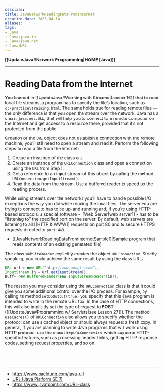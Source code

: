 ```yaml
---
cssclass:
title: JavaNetworkReadingDataFromInternet
creation-date: 2023-04-14
aliases:
tags:
- Java
- Java/java.io
- Java/java.net
- Java/URL
---
```

**[[UpdateJava#Network Programming|HOME [Java]]]**

---
# Reading Data from the Internet
You learned in [[UpdateJava#Working with Streams|Lesson 16]] that to read local file streams, a program has to specify the file’s location, such as `c:\practice\training.html`. The same holds true for reading remote files — the only difference is that you open the stream over the network. Java has a class, `java.net.URL`, that will help you to connect to a remote computer on the Internet and get access to a resource there, provided that it’s not protected from the public.

Creation of the `URL` object does not establish a connection with the remote machine; you’ll still need to open a stream and read it. Perform the following steps to read a file from the Internet:
1. Create an instance of the class `URL`. 
2. Create an instance of the `URLConnection` class and open a connection using the `URL` from 
Step 1. 
3. Get a reference to an input stream of this object by calling the method `URLConnection.getInputStream()`.
4. Read the data from the stream. Use a buffered reader to speed up the reading process.

While using streams over the networks you’ll have to handle possible I/O exceptions the way you did while reading the local files. The server you are trying to connect to has to be up-and-running and, if you’re using HTTP-based protocols, a special software - [[Web Server|web server]] - has to be “listening to” the specified port on the server. By default, web servers are listening to all [[HTTP & WWW]] requests on port 80 and to secure HTTPS requests directed to `port 443`.
- [[JavaNetworkReadingDataFromInternetSample0|Sample program that reads contents of an existing generated file]]

The class `WebSiteReader` explicitly creates the object `URLConnection`. Strictly speaking, you could achieve the same result by using the class URL:
```java
URL url = new URL(“http://www.google.com”);
InputStream in = url.getInputStream();
Buff= new BufferedReader(new InputStreamReader(in));
```
The reason you may consider using the `URLConnection` class is that it could give you some additional control over the I/O process. For example, by calling its method `setDoOutput(true)` you specify that this Java program is intended to write to the remote URL too. In the case of HTTP connections, this will also implicitly set the type of request to **POST** ([[UpdateJava#Programming w/ Servlets|see Lesson 27]]). The method `useCaches()` of `URLConnection` also allows you to specify whether the protocol can use a cached object or should always request a fresh copy. In general, if you are planning to write Java programs that will work using HTTP protocol, use the class `HttpURLConnection`, which supports HTTP-specific features, such as processing header fields, getting HTTP response codes, setting request properties, and so on.

<br>

# 
---
- https://www.baeldung.com/java-url
- [URL (Java Platform SE 7)](https://docs.oracle.com/javase/7/docs/api/java/net/URL.html)
- https://www.javatpoint.com/URL-class